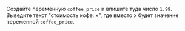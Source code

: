 Создайте переменную `coffee_price` и впишите туда число `1.99`. Выведите текст "стоимость кофе: х", где вместо x будет значение переменной `coffee_price`.
